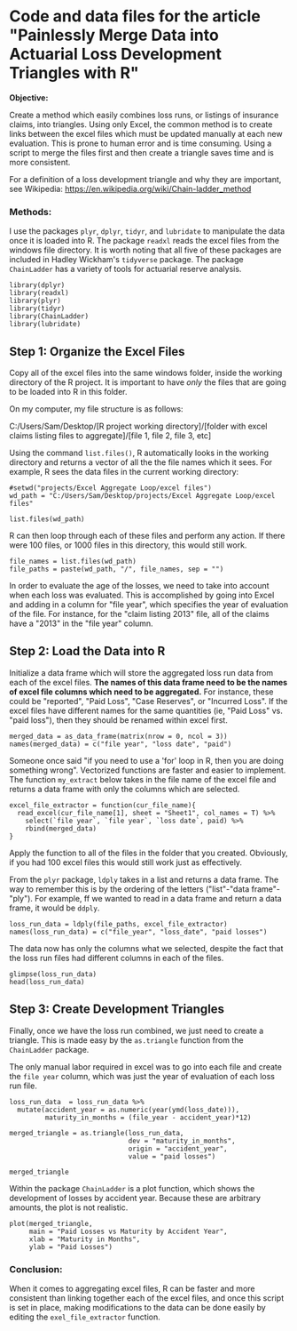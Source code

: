 
# Code and data files for the article "Painlessly Merge Data into Actuarial Loss Development Triangles with R"

**Objective:**

Create a method which easily combines loss runs, or listings of insurance claims, into triangles.  Using only Excel, the common method is to create links between the excel files which must be updated manually at each new evaluation.  This is prone to human error and is time consuming.  Using a script to merge the files first and then create a triangle saves time and is more consistent.

For a definition of a loss development triangle and why they are important, see Wikipedia: https://en.wikipedia.org/wiki/Chain-ladder_method

### Methods:

I use the packages `plyr`, `dplyr`, `tidyr`, and `lubridate` to manipulate the data once it is loaded into R.  The package `readxl` reads the excel files from the windows file directory.  It is worth noting that all five of these packages are included in Hadley Wickham's `tidyverse` package.  The package `ChainLadder` has a variety of tools for actuarial reserve analysis.

```{r warning = F, message= F}
library(dplyr)
library(readxl)
library(plyr)
library(tidyr)
library(ChainLadder)
library(lubridate)
```

## Step 1: Organize the Excel Files

Copy all of the excel files into the same windows folder, inside the working directory of the R project.  It is important to have *only* the files that are going to be loaded into R in this folder.

On my computer, my file structure is as follows:

C:/Users/Sam/Desktop/[R project working directory]/[folder with excel claims listing files to aggregate]/[file 1, file 2, file 3, etc]

Using the command `list.files()`, R automatically looks in the working directory and returns a vector of all the the file names which it sees.  For example, R sees the data files in the current working directory:

```{r}
#setwd("projects/Excel Aggregate Loop/excel files")
wd_path = "C:/Users/Sam/Desktop/projects/Excel Aggregate Loop/excel files"

list.files(wd_path)
```

R can then loop through each of these files and perform any action.  If there were 100 files, or 1000 files in this directory, this would still work.

```{r}
file_names = list.files(wd_path)
file_paths = paste(wd_path, "/", file_names, sep = "")
```

In order to evaluate the age of the losses, we need to take into account when each loss was evaluated.  This is accomplished by going into Excel and adding in a column for "file year", which specifies the year of evaluation of the file.  For instance, for the "claim listing 2013" file, all of the claims have a "2013" in the "file year" column.

## Step 2: Load the Data into R

Initialize a data frame which will store the aggregated loss run data from each of the excel files.  **The names of this data frame need to be the names of excel file columns which need to be aggregated.**  For instance, these could be "reported", "Paid Loss", "Case Reserves", or "Incurred Loss".  If the excel files have different names for the same quantities (ie, "Paid Loss" vs. "paid loss"), then they should be renamed within excel first.

```{r}
merged_data = as_data_frame(matrix(nrow = 0, ncol = 3))
names(merged_data) = c("file year", "loss date", "paid")
```

Someone once said "if you need to use a 'for' loop in R, then you are doing something wrong".  Vectorized functions are faster and easier to implement.  The function `my_extract` below takes in the file name of the excel file and returns a data frame with only the columns which are selected.  

```{r}
excel_file_extractor = function(cur_file_name){
  read_excel(cur_file_name[1], sheet = "Sheet1", col_names = T) %>%
    select(`file year`, `file year`, `loss date`, paid) %>%
    rbind(merged_data)
}
```

Apply the function to all of the files in the folder that you created.  Obviously, if you had 100 excel files this would still work just as effectively.

From the `plyr` package, `ldply` takes in a list and returns a data frame.  The way to remember this is by the ordering of the letters ("list"-"data frame"-"ply").  For example, ff we wanted to read in a data frame and return a data frame, it would be `ddply`.

```{r}
loss_run_data = ldply(file_paths, excel_file_extractor)
names(loss_run_data) = c("file_year", "loss_date", "paid losses")
```

The data now has only the columns what we selected, despite the fact that the loss run files had different columns in each of the files.  

```{r}
glimpse(loss_run_data)
head(loss_run_data)
```
## Step 3: Create Development Triangles

Finally, once we have the loss run combined, we just need to create a triangle.  This is made easy by the `as.triangle` function from the `ChainLadder` package.

The only manual labor required in excel was to go into each file and create the `file year` column, which was just the year of evaluation of each loss run file.

```{r}
loss_run_data  = loss_run_data %>% 
  mutate(accident_year = as.numeric(year(ymd(loss_date))),
         maturity_in_months = (file_year - accident_year)*12)

merged_triangle = as.triangle(loss_run_data, 
                              dev = "maturity_in_months", 
                              origin = "accident_year", 
                              value = "paid losses")

merged_triangle
```

Within the package `ChainLadder` is a plot function, which shows the development of losses by accident year.  Because these are arbitrary amounts, the plot is not realistic.

```{r}
plot(merged_triangle, 
     main = "Paid Losses vs Maturity by Accident Year",
     xlab = "Maturity in Months", 
     ylab = "Paid Losses")
```

### Conclusion:

When it comes to aggregating excel files, R can be faster and more consistent than linking together each of the excel files, and once this script is set in place, making modifications to the data can be done easily by editing the `exel_file_extractor` function.
